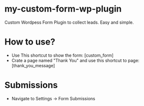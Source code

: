 # my-custom-form-wp-plugin
Custom Wordpess Form Plugin to collect leads. Easy and simple.


# How to use?
- Use This shortcut to show the form: [custom_form]
- Crate a page named "Thank You" and use this shortcut to page: [thank_you_message]

# Submissions
- Navigate to  Settings -> Form Submissions